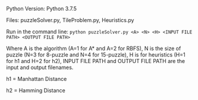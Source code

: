Python Version: Python 3.7.5

Files: puzzleSolver.py, TileProblem.py, Heuristics.py

Run in the command line:
`python puzzleSolver.py <A> <N> <H> <INPUT FILE PATH> <OUTPUT FILE PATH>`

Where A is the algorithm (A=1 for A* and A=2 for RBFS), N is the size of puzzle (N=3 for 8-puzzle and N=4 for 15-puzzle), H is for heuristics (H=1 for h1 and H=2 for h2), INPUT FILE PATH and OUTPUT FILE PATH are the input and output filenames.

h1 = Manhattan Distance

h2 = Hamming Distance